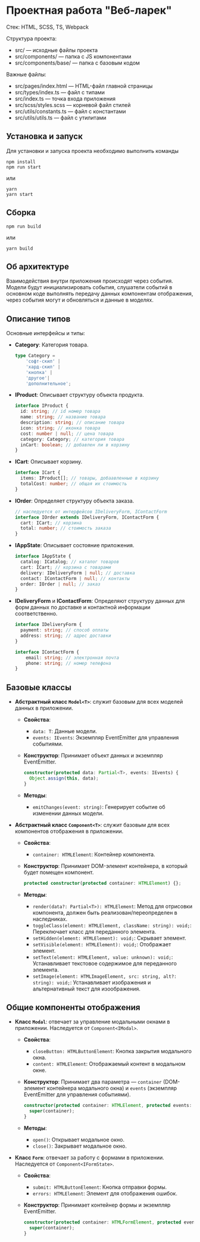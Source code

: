 # Проектная работа "Веб-ларек"

Стек: HTML, SCSS, TS, Webpack

Структура проекта:
- src/ — исходные файлы проекта
- src/components/ — папка с JS компонентами
- src/components/base/ — папка с базовым кодом

Важные файлы:
- src/pages/index.html — HTML-файл главной страницы
- src/types/index.ts — файл с типами
- src/index.ts — точка входа приложения
- src/scss/styles.scss — корневой файл стилей
- src/utils/constants.ts — файл с константами
- src/utils/utils.ts — файл с утилитами

## Установка и запуск
Для установки и запуска проекта необходимо выполнить команды

```
npm install
npm run start
```

или

```
yarn
yarn start
```
## Сборка

```
npm run build
```

или

```
yarn build
```

## Об архитектуре
Взаимодействия внутри приложения происходят через события. Модели будут инициализировать события, слушатели событий в основном коде выполнять передачу данных компонентам отображения, через события могут и обновляться и данные в моделях.

## Описание типов

Основные интерфейсы и типы:

- **Category**: Категория товара.

  ```typescript
  type Category = 
      'софт-скил' | 
      'хард-скил' |
      'кнопка' |
      'другое'|
      'дополнительное';
  ```

- **IProduct**: Описывает структуру объекта продукта.

  ```typescript
  interface IProduct {
    id: string; // id номер товара
    name: string; // название товара
    description: string; // описание товара
    icon: string; // иконка товара
    cost: number | null; // цена товара
    category: Category; // категория товара
    inCart: boolean; // добавлен ли в корзину
  }
  ```

- **ICart**: Описывает корзину.

  ```typescript
  interface ICart {
    items: IProduct[]; // товары, добаавленные в корзину
    totalCost: number; // общая их стоимость
  }
  ```

- **IOrder**: Определяет структуру объекта заказа.

  ```typescript
  // наследуется от интерфейсов IDeliveryForm, IContactForm
  interface IOrder extends IDeliveryForm, IContactForm { 
    cart: ICart; // корзина
    total: number; // стоимость заказа
  }
  ```

- **IAppState**: Описывает состояние приложения.

  ```typescript
  interface IAppState {
    catalog: ICatalog; // каталог товаров
    cart: ICart; // корзина с товарами
    delivery: IDeliveryForm | null; // доставка
    contact: IContactForm | null; // контакты
    order: IOrder | null; // заказ
  }
  ```

- **IDeliveryForm** и **IContactForm**: Определяют структуру данных для форм данных по доставке и контактной информации соответственно.

  ```typescript
  interface IDeliveryForm {
    payment: string; // способ оплаты
    address: string; // адрес доставки
  }
  
  interface IContactForm {
      email: string; // электронная почта
      phone: string; // номер телефона
  }
  ```

## Базовые классы

- **Абстрактный класс `Model<T>`**: служит базовым для всех моделей данных в приложении.

  - **Свойства**:
    - `data: T`: Данные модели.
    - `events: IEvents`: Экземпляр EventEmitter для управления событиями.
  
  - **Конструктор**: Принимает объект данных и экземпляр EventEmitter.
  
    ```typescript
    constructor(protected data: Partial<T>, events: IEvents) {
      Object.assign(this, data);
    }
    ```

  - **Методы**:
    - `emitChanges(event: string)`: Генерирует событие об изменении данных модели.


- **Абстрактный класс `Component<T>`**: служит базовым для всех компонентов отображения в приложении.

  - **Свойства**:
    - `container: HTMLElement`: Контейнер компонента.
  
  - **Конструктор**: Принимает DOM-элемент контейнера, в который будет помещен компонент.
  
    ```typescript
    protected constructor(protected container: HTMLElement) {};
    ```
  
  - **Методы**:
    - `render(data?: Partial<T>): HTMLElement`: Метод для отрисовки компонента, должен быть реализован/переопределен в наследниках.
    - `toggleClass(element: HTMLElement, className: string): void;`: Переключает класс для переданного элемента.
    - `setHidden(element: HTMLElement): void;`: Скрывает элемент.
    - `setVisible(element: HTMLElement): void;`: Отображает элемент.
    - `setText(element: HTMLElement, value: unknown): void;`: Устанавливает текстовое содержимое для переданного элемента.
    - `setImage(element: HTMLImageElement, src: string, alt?: string): void;`: Устанавливает изображения и альтернативный текст для изоображения.


## Общие компоненты отображения

- **Класс `Modal`**: отвечает за управление модальными окнами в приложении. Наследуется от `Component<IModal>`.

  - **Свойства**:
    - `closeButton: HTMLButtonElement`: Кнопка закрытия модального окна.
    - `content: HTMLElement`: Отображаемый контент в модальном окне.
  
  - **Конструктор**: Принимает два параметра — `container` (DOM-элемент контейнера модального окна) и `events` (экземпляр EventEmitter для управления событиями).
  
    ```typescript
    constructor(protected container: HTMLElement, protected events: IEvents) {
      super(container);
    }
    ```
  
  - **Методы**:
    - `open()`: Открывает модальное окно.
    - `close()`: Закрывает модальное окно.



- **Класс `Form`**: отвечает за работу с формами в приложении. Наследуется от `Component<IFormState>`.

  - **Свойства**:
    - `submit: HTMLButtonElement`: Кнопка отправки формы.
    - `errors: HTMLElement`: Элемент для отображения ошибок.
  
  - **Конструктор**: Принимает контейнер формы и экземпляр EventEmitter.
  
    ```typescript
    constructor(protected container: HTMLFormElement, protected events: IEvents) {
      super(container);
    }
    ```
